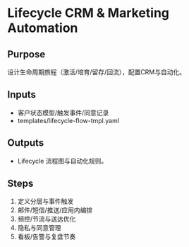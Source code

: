 # Lifecycle CRM & Marketing Automation

## Purpose

设计生命周期旅程（激活/培育/留存/回流），配置CRM与自动化。

## Inputs

- 客户状态模型/触发事件/同意记录
- templates/lifecycle-flow-tmpl.yaml

## Outputs

- Lifecycle 流程图与自动化规则。

## Steps

1. 定义分层与事件触发
2. 邮件/短信/推送/应用内编排
3. 频控/节流与送达优化
4. 隐私与同意管理
5. 看板/告警与复盘节奏

